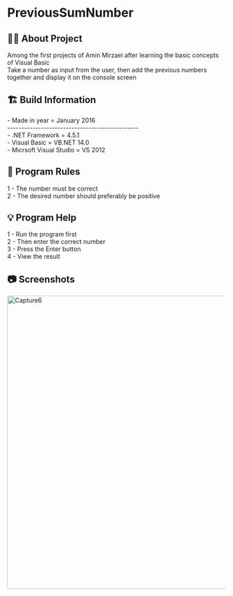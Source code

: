 # PreviousSumNumber

<h2> 👨‍💻 About Project</h2>
Among the first projects of Amin Mirzaei after learning the basic concepts of Visual Basic <br />
Take a number as input from the user, then add the previous numbers together and display it on the console screen <br />

<h2> 🏗 Build Information</h2>
- Made in year = January 2016 <br />
----------------------------------------------- <br />
- .NET Framework =  4.5.1 <br />
- Visual Basic = VB.NET 14.0 <br />
- Micrsoft Visual Studio = VS 2012 <br />


<h2> 📜 Program Rules</h2>
1 - The number must be correct<br />
2 - The desired number should preferably be positive <br />

<h2> 💡 Program Help</h2>
1 - Run the program first<br />
2 - Then enter the correct number<br />
3 - Press the Enter button<br />
4 - View the result

<h2>📷 Screenshots</h2>
<img width="675" alt="Capture6" src="https://github.com/user-attachments/assets/7563a497-20b5-49ad-9c2e-cf2c093d6c76">

